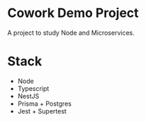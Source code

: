 # Cowork Demo Project

A project to study Node and Microservices.

# Stack

- Node
- Typescript
- NestJS
- Prisma + Postgres
- Jest + Supertest

